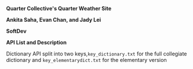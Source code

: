 **Quarter Collective's Quarter Weather Site**


**Ankita Saha, Evan Chan, and Jady Lei**


**SoftDev**


**API List and Description**


Dictionary API split into two keys,<code>key_dictionary.txt</code> for the full collegiate dictionary and <code>key_elementarydict.txt</code> for the elementary version
